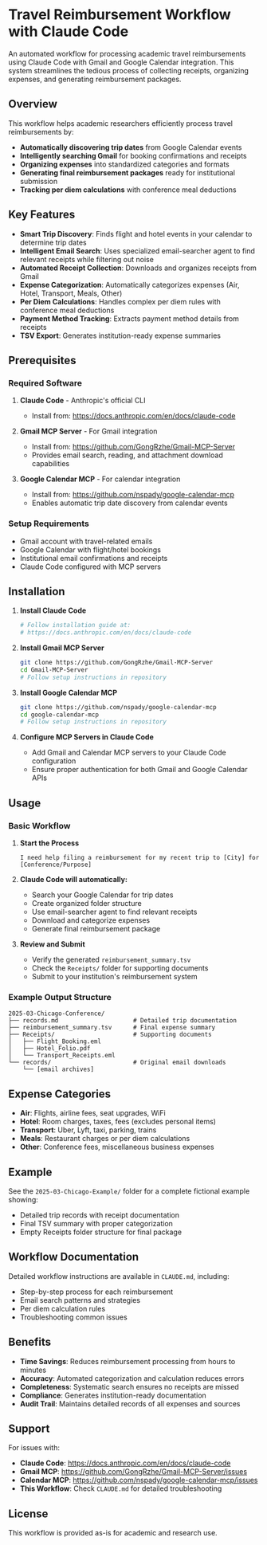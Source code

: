 # Travel Reimbursement Workflow with Claude Code

An automated workflow for processing academic travel reimbursements using Claude Code with Gmail and Google Calendar integration. This system streamlines the tedious process of collecting receipts, organizing expenses, and generating reimbursement packages.

## Overview

This workflow helps academic researchers efficiently process travel reimbursements by:

- **Automatically discovering trip dates** from Google Calendar events
- **Intelligently searching Gmail** for booking confirmations and receipts
- **Organizing expenses** into standardized categories and formats
- **Generating final reimbursement packages** ready for institutional submission
- **Tracking per diem calculations** with conference meal deductions

## Key Features

- **Smart Trip Discovery**: Finds flight and hotel events in your calendar to determine trip dates
- **Intelligent Email Search**: Uses specialized email-searcher agent to find relevant receipts while filtering out noise
- **Automated Receipt Collection**: Downloads and organizes receipts from Gmail
- **Expense Categorization**: Automatically categorizes expenses (Air, Hotel, Transport, Meals, Other)
- **Per Diem Calculations**: Handles complex per diem rules with conference meal deductions
- **Payment Method Tracking**: Extracts payment method details from receipts
- **TSV Export**: Generates institution-ready expense summaries

## Prerequisites

### Required Software

1. **Claude Code** - Anthropic's official CLI
   - Install from: https://docs.anthropic.com/en/docs/claude-code

2. **Gmail MCP Server** - For Gmail integration
   - Install from: https://github.com/GongRzhe/Gmail-MCP-Server
   - Provides email search, reading, and attachment download capabilities

3. **Google Calendar MCP** - For calendar integration  
   - Install from: https://github.com/nspady/google-calendar-mcp
   - Enables automatic trip date discovery from calendar events

### Setup Requirements

- Gmail account with travel-related emails
- Google Calendar with flight/hotel bookings
- Institutional email confirmations and receipts
- Claude Code configured with MCP servers

## Installation

1. **Install Claude Code**
   ```bash
   # Follow installation guide at:
   # https://docs.anthropic.com/en/docs/claude-code
   ```

2. **Install Gmail MCP Server**
   ```bash
   git clone https://github.com/GongRzhe/Gmail-MCP-Server
   cd Gmail-MCP-Server
   # Follow setup instructions in repository
   ```

3. **Install Google Calendar MCP**
   ```bash
   git clone https://github.com/nspady/google-calendar-mcp
   cd google-calendar-mcp
   # Follow setup instructions in repository
   ```

4. **Configure MCP Servers in Claude Code**
   - Add Gmail and Calendar MCP servers to your Claude Code configuration
   - Ensure proper authentication for both Gmail and Google Calendar APIs

## Usage

### Basic Workflow

1. **Start the Process**
   ```
   I need help filing a reimbursement for my recent trip to [City] for [Conference/Purpose]
   ```

2. **Claude Code will automatically:**
   - Search your Google Calendar for trip dates
   - Create organized folder structure
   - Use email-searcher agent to find relevant receipts
   - Download and categorize expenses
   - Generate final reimbursement package

3. **Review and Submit**
   - Verify the generated `reimbursement_summary.tsv`
   - Check the `Receipts/` folder for supporting documents
   - Submit to your institution's reimbursement system

### Example Output Structure

```
2025-03-Chicago-Conference/
├── records.md                     # Detailed trip documentation
├── reimbursement_summary.tsv      # Final expense summary
├── Receipts/                      # Supporting documents
│   ├── Flight_Booking.eml
│   ├── Hotel_Folio.pdf
│   └── Transport_Receipts.eml
└── records/                       # Original email downloads
    └── [email archives]
```

## Expense Categories

- **Air**: Flights, airline fees, seat upgrades, WiFi
- **Hotel**: Room charges, taxes, fees (excludes personal items)
- **Transport**: Uber, Lyft, taxi, parking, trains
- **Meals**: Restaurant charges or per diem calculations
- **Other**: Conference fees, miscellaneous business expenses

## Example

See the `2025-03-Chicago-Example/` folder for a complete fictional example showing:
- Detailed trip records with receipt documentation
- Final TSV summary with proper categorization
- Empty Receipts folder structure for final package

## Workflow Documentation

Detailed workflow instructions are available in `CLAUDE.md`, including:
- Step-by-step process for each reimbursement
- Email search patterns and strategies
- Per diem calculation rules
- Troubleshooting common issues

## Benefits

- **Time Savings**: Reduces reimbursement processing from hours to minutes
- **Accuracy**: Automated categorization and calculation reduces errors
- **Completeness**: Systematic search ensures no receipts are missed
- **Compliance**: Generates institution-ready documentation
- **Audit Trail**: Maintains detailed records of all expenses and sources

## Support

For issues with:
- **Claude Code**: https://docs.anthropic.com/en/docs/claude-code
- **Gmail MCP**: https://github.com/GongRzhe/Gmail-MCP-Server/issues
- **Calendar MCP**: https://github.com/nspady/google-calendar-mcp/issues
- **This Workflow**: Check `CLAUDE.md` for detailed troubleshooting

## License

This workflow is provided as-is for academic and research use.